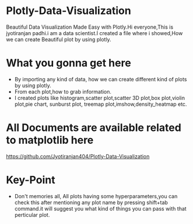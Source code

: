 # Plotly-Data-Visualization
Beautiful Data Visualization Made Easy with Plotly.Hi everyone,This is jyotiranjan padhi.i am a data scientist.I created a file where i showed,How we can create Beautiful plot by using plotly.
# What you gonna get here
* By importing any kind of data, how we can create different kind of plots by using plotly.
* From each plot,how to grab information.
* I created plots like histogram,scatter plot,scatter 3D plot,box plot,violin plot,pie chart, sunburst plot, treemap plot,imshow,density_heatmap etc.
# All Documents are available related to matplotlib here
https://github.com/Jyotiranjan404/Plotly-Data-Visualization
# Key-Point
* Don't memories all, All plots having some hyperparameters,you can check this after mentioning any plot name by pressing shift+tab command.it will suggest you what kind of things you can pass with that perticular plot.
